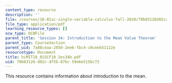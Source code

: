 ```yaml
---
content_type: resource
description: ''
file: /courses/18-01sc-single-variable-calculus-fall-2010/70b03126d02cdf5b87bc59e6e515bc73_MIT18_01SCF10_Ses34b.pdf
file_type: application/pdf
learning_resource_types: []
ocw_type: OCWFile
parent_title: 'Session 34: Introduction to the Mean Value Theorem'
parent_type: CourseSection
parent_uid: 7a88ceaa-2050-2ee6-fbc4-c0ceeb51122e
resourcetype: Document
title: hiMIT18_01SCF10_Ses34b.pdf
uid: 70b03126-d02c-df5b-87bc-59e6e515bc73
---
```

This resource contains information about introduction to the mean.

